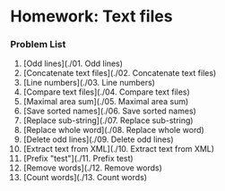 Homework: Text files
====================

### Problem List

1. [Odd lines](./01. Odd lines)
1. [Concatenate text files](./02. Concatenate text files)
1. [Line numbers](./03. Line numbers)
1. [Compare text files](./04. Compare text files)
1. [Maximal area sum](./05. Maximal area sum)
1. [Save sorted names](./06. Save sorted names)
1. [Replace sub-string](./07. Replace sub-string)
1. [Replace whole word](./08. Replace whole word)
1. [Delete odd lines](./09. Delete odd lines)
1. [Extract text from XML](./10. Extract text from XML)
1. [Prefix "test"](./11. Prefix test)
1. [Remove words](./12. Remove words)
1. [Count words](./13. Count words)
